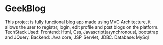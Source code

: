 # GeekBlog
This project is fully functional blog app made using MVC Architecture, it allows the user to register, login, edit profile and post blogs on the platform.
TechStack Used:
Frontend: Html, Css, Javascript(asynchronous), bootstrap and JQuery.
Backend: Java core, JSP, Servlet, JDBC.
Database: MySql
